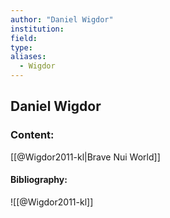 ```yaml
---
author: "Daniel Wigdor"
institution:
field:
type:
aliases:
  - Wigdor
---
```


## Daniel Wigdor

### Content:
[[@Wigdor2011-kl|Brave Nui World]]

#### Bibliography:

![[@Wigdor2011-kl]]